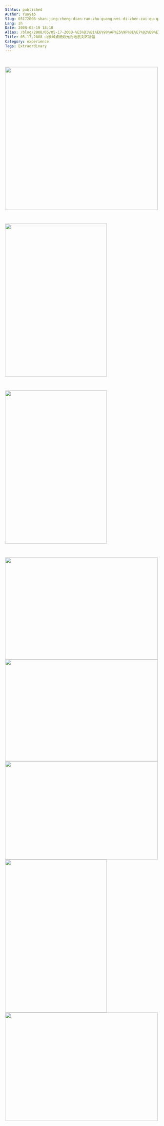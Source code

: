 ```yaml
---
Status: published
Author: Yunyao
Slug: 05172008-shan-jing-cheng-dian-ran-zhu-guang-wei-di-zhen-zai-qu-qi-fu
Lang: zh
Date: 2008-05-19 18:10
Alias: /blog/2008/05/05-17-2008-%E5%B1%B1%E6%99%AF%E5%9F%8E%E7%82%B9%E7%87%83%E7%83%9B%E5%85%89%E4%B8%BA%E5%9C%B0%E9%9C%87%E7%81%BE%E5%8C%BA%E7%A5%88%E7%A6%8F
Title: 05.17.2008 山景城点燃烛光为地震灾区祈福
Category: experience
Tags: Extraordinary
---
```

 

<img src="https://farm4.static.flickr.com/3121/2506249710_912d9226f3.jpg?v=0" width="500" height="467" />

 

<img src="https://farm4.static.flickr.com/3046/2503985296_527c0c5ac1.jpg?v=0" width="333" height="500" />

 

<img src="https://farm3.static.flickr.com/2183/2503969608_feee4cbf5a.jpg?v=0" width="333" height="500" />

 

<img src="https://farm3.static.flickr.com/2235/2503099081_ec31087d2b.jpg?v=0" width="500" height="333" /><img src="https://farm3.static.flickr.com/2016/2503107987_c7bc4fcb25.jpg?v=0" width="500" height="333" /><img src="https://farm3.static.flickr.com/2339/2503109679_be30af353d.jpg?v=1211220396" width="500" height="321" /><img src="https://farm3.static.flickr.com/2016/2503096029_9367eb967e.jpg?v=0" width="333" height="500" /><img src="https://farm3.static.flickr.com/2121/2503900130_242ba93cc1.jpg?v=1211218878" width="500" height="354" />

 
